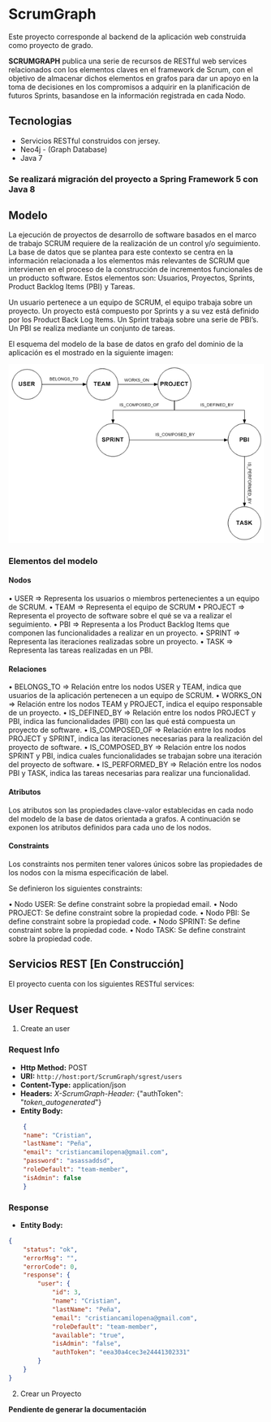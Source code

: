 # ScrumGraph 

Este proyecto corresponde al backend de la aplicación web construida como proyecto de grado.

**SCRUMGRAPH** publica una serie de recursos de RESTful web services relacionados con los elementos claves en el framework de Scrum,  con el objetivo de almacenar dichos elementos en grafos para dar un apoyo en la toma de decisiones en los compromisos a adquirir en la planificación de futuros Sprints, basandose en la información registrada en cada Nodo.

## Tecnologias
   * Servicios RESTful construidos con jersey.
   * Neo4j - (Graph Database)
   * Java 7

### Se realizará migración del proyecto a Spring Framework 5 con Java 8

## Modelo 

La ejecución de proyectos de desarrollo de software basados en el marco de trabajo SCRUM requiere de la realización de un control y/o seguimiento.  La base de datos que se plantea para este contexto se centra en la información relacionada a los elementos más relevantes de SCRUM que intervienen en el proceso de la construcción de incrementos funcionales de un producto software.  Estos elementos son: Usuarios, Proyectos, Sprints, Product Backlog Items (PBI) y Tareas.

Un usuario pertenece a un equipo de SCRUM, el equipo trabaja sobre un proyecto. Un proyecto está compuesto por Sprints y a su vez está definido por los Product Back Log Items. Un Sprint trabaja sobre una serie de PBI’s.  Un PBI se realiza mediante un conjunto de tareas.

El esquema del modelo de la base de datos en grafo del dominio de la aplicación es el mostrado en la siguiente imagen:

![alt text](img/modelodominio.png)

### Elementos del modelo

#### Nodos

•	USER => Representa los usuarios o miembros pertenecientes a un equipo de SCRUM.
•	TEAM => Representa el equipo de SCRUM
•	PROJECT => Representa el proyecto de software sobre el qué se va a realizar el seguimiento.
•	PBI => Representa a los Product Backlog Items que componen las funcionalidades a realizar en un proyecto. 
•	SPRINT => Representa las iteraciones realizadas sobre un proyecto.
•	TASK => Representa las tareas realizadas en un PBI.

#### Relaciones

•	BELONGS_TO => Relación entre los nodos USER y TEAM,  indica que usuarios de la aplicación pertenecen a un equipo de SCRUM.
•	WORKS_ON => Relación entre los nodos TEAM y PROJECT,  indica el equipo responsable de un proyecto.
•	IS_DEFINED_BY => Relación entre los nodos PROJECT y PBI, indica las funcionalidades (PBI) con las qué está compuesta un proyecto de software.
•	IS_COMPOSED_OF => Relación entre los nodos PROJECT y SPRINT, indica las iteraciones  necesarias para la realización del proyecto de software.
•	IS_COMPOSED_BY => Relación entre los nodos SPRINT y PBI, indica cuales funcionalidades se trabajan sobre una iteración del proyecto de software. 
•	IS_PERFORMED_BY => Relación entre los nodos PBI y TASK, indica las tareas necesarias para realizar una funcionalidad.

#### Atributos

Los atributos son las propiedades clave-valor establecidas en cada nodo del modelo de la base de datos orientada a grafos.
A continuación se exponen los atributos definidos para cada uno de los nodos.

#### Constraints

Los constraints nos permiten tener valores únicos sobre las propiedades de los nodos con la misma especificación de label. 

Se definieron los siguientes constraints:

•	Nodo USER: Se define constraint sobre la propiedad email.
•	Nodo PROJECT: Se define constraint sobre la propiedad code.
•	Nodo PBI: Se define constraint sobre la propiedad code.
•	Nodo SPRINT: Se define constraint sobre la propiedad code.
•	Nodo TASK: Se define constraint sobre la propiedad code.


## Servicios REST [En Construcción]


El proyecto cuenta con los siguientes RESTful services:

## User Request

1. Create an user

### Request Info
-	**Http Method:** POST
-	**URI:**	````http://host:port/ScrumGraph/sgrest/users````
-	**Content-Type:**	application/json
-	**Headers:**	*X-ScrumGraph-Header:* {"authToken": "*token_autogenerated*"}
-	**Entity Body:**
```json
    {
    "name": "Cristian",
    "lastName": "Peña",
    "email": "cristiancamilopena@gmail.com",
    "password": "asassaddsd",
    "roleDefault": "team-member",
    "isAdmin": false
    }
```

### Response

+	**Entity Body:**
```json
{
    "status": "ok",
    "errorMsg": "",
    "errorCode": 0,
    "response": {
        "user": {
            "id": 3,
            "name": "Cristian",
            "lastName": "Peña",
            "email": "cristiancamilopena@gmail.com",
            "roleDefault": "team-member",
            "available": "true",
            "isAdmin": "false",
            "authToken": "eea30a4cec3e24441302331"
        }
    }
}
```


2. Crear un Proyecto

**Pendiente de generar la documentación**
